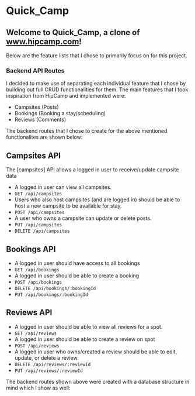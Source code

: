 # Quick_Camp
## Welcome to Quick_Camp, a clone of www.hipcamp.com!

Below are the feature lists that I chose to primarily focus on for this project. 


### Backend API Routes 
I decided to make use of separating each individual feature that I chose by building out full CRUD functionalities for them. 
The main features that I took inspiration from HipCamp and implemented were: 
 * Campsites (Posts)
 * Bookings (Booking a stay/scheduling)
 * Reviews (Comments)

The backend routes that I chose to create for the above mentioned functionalites are shown below: 

 
 ## Campsites API  
The [campsites] API allows a logged in user to receive/update campsite data
* A logged in user can view all campsites. 
 * `GET /api/campsites`
* Users who also host campsites (and are logged in) should be able to host a new campsite to be available for stay.
 * `POST /api/campsites`
* A user who owns a campsite can update or delete posts. 
 * `PUT /api/campsites`
 * `DELETE /api/campsites`


## Bookings API
* A logged in user should have access to all bookings 
 * `GET /api/bookings`
* A logged in user should be able to create a booking 
 * `POST /api/bookings`
 * `DELETE /api/bookings/:bookingId`
 * `PUT /api/bookings/:bookingId`


## Reviews API 
* A logged in user should be able to view all reviews for a spot. 
 * `GET /api/reviews` 
* A logged in user should be able to create a review on  spot 
 * `POST /api/reviews` 
* A logged in user who owns/created a review should be able to edit, update, or delete a review.
 * `DELETE /api/reviews/:reviewId`
 * `PUT /api/reviews/:reviewId`

 The backend routes shown above were created with a database structure in mind which I show as well: 
 
 
